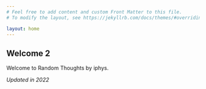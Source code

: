 ```yaml
---
# Feel free to add content and custom Front Matter to this file.
# To modify the layout, see https://jekyllrb.com/docs/themes/#overriding-theme-defaults

layout: home
---
```

## Welcome 2

Welcome to Random Thoughts by iphys.

_Updated in 2022_
